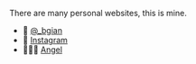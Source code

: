 There are many personal websites, this is mine.

- 💬 [@_bgian](http://twitter.com/_bgian)
- 📸 [Instagram](https://www.instagram.com/_bgian/)
- 🙇🏻‍♂️ [Angel](https://angel.co/bgian)
